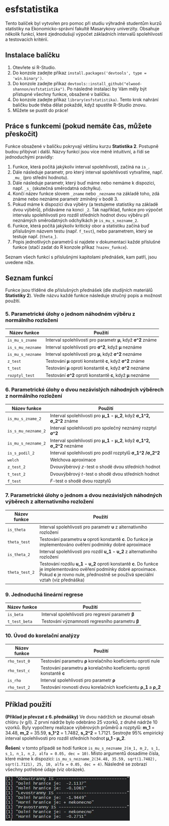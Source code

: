 # esfstatistika

Tento balíček byl vytvořen pro pomoc při studiu výhradně studentům kurzů statistiky na Ekonomicko-správní fakultě Masarykovy univerzity. Obsahuje několik funkcí, které zjednodušují výpočet základních intervalů spolehlivostí a testovacích kritérií.

## Instalace balíčku

1. Otevřete si R-Studio.
2. Do konzole zadejte příkaz `install.packages('devtools', type = 'win.binary')`.
3. Do konzole zadejte příkaz  `devtools::install_github("elwood-shannon/esfstatistika")`. Po následné instalaci by Vám měly být přístupné všechny funkce, obsažené v balíčku.
4. Do konzole zadejte příkaz `library(esfstatistika)`. Tento krok nahrání baličku bude třeba dělat pokaždé, když spustíte R-Studio znovu.
5. Můžete se pustit do práce!

## Práce s funkcemi (pokud nemáte čas, můžete přeskočit)

Funkce obsažené v balíčku pokryvají většinu kurzu **Statistika 2**. Postupně budou přibývat i další. Názvy funkcí jsou více méně intuitivní, a řídí se jednoduchými pravidly:

1. Funkce, která počítá jakýkoliv interval spolehlivosti, začíná na `is_`.
2. Dále následuje parametr, pro který interval spolehlivosti vytvaříme, např. `_mu_` (pro střední hodnotu).
3. Dále následuje parametr, který buď máme nebo nemáme k dispozici, např. `_s_` (skutečná směrodatná odchylku).
4. Končí název funkce slovem `_zname` nebo `_nezname` na základě toho, zdá známe nebo neznáme parametr zmíněný v bodě 3.
5. Pokud máme k dispozici dva výběry (a testujeme statistiky na základě dvou výběrů), přidáváme na konci `_2`.
Tak například, funkce pro výpočet intervalu spolehlivosti pro rozdíl středních hodnot dvou výběru při neznámých směrodatných odchylkách je `is_mu_s_nezname_2`.
5. Funkce, která počítá jakýkoliv kritický obor a statistiku začíná buď příslušným názvem testu (např. `f_test`), nebo parametrem, který se testuje např. (`theta_`).
6. Popis jednotlivých parametrů si najdete v dokumentaci každé příslušné funkce (stačí zadat do R konzole příkaz `?nazev_funkce`).

Seznam všech funkcí s příslušnými kapitolami přednášek, kam patří, jsou uvedene níže.

## Seznam funkcí

Funkce jsou tříděné dle příslušných přednášek (dle studijních materiálů **Statistiky 2**). Vedle názvu každé funkce následuje stručný popis a možnost použití.

### 5. Parametrické úlohy o jednom náhodném výběru z normálního rozložení

Název funkce | Použití
------------ | -------------
`is_mu_s_zname` | Interval spolehlivosti pro parametr **μ**, když **σ^2** známe
`is_s_mu_nezname` | Interval spolehlivosti pro **σ^2**, když **μ** neznáme
`is_mu_s_nezname` | Interval spolehlivosti pro **μ**, když **σ^2** neznáme 
`z_test` | Testování **μ** oproti konstantě **c**, když **σ^2** známe
`t_test` |Testování **μ** oproti konstantě **c**, když **σ^2** neznáme
`rozptyl_test` | Testování **σ^2** oproti konstantě **c**, když **μ** neznáme

### 6. Parametrické úlohy o dvou nezávislých náhodných výběrech z normálního rozložení

Název funkce | Použití
------------ | -------------
`is_mu_s_zname_2` | Interval spolehlivosti pro **μ_1 - μ_2**, když **σ_1^2, σ_2^2** známe
`is_s_mu_nezname_2` | Interval spolehlivosti pro společný neznámý rozptyl **σ^2**
`is_mu_s_nezname_2` | Interval spolehlivosti pro **μ_1 - μ_2**, když **σ_1^2, σ_2^2** neznáme
`is_s_podil_2` | Interval spolehlivosti pro podíl rozptylů **σ_1^2 /σ_2^2**
`welch` | Welchova aproximace
`z_test_2` | Dvouvýbérový *z*-test o shodě dvou středních hodnot
`t_test_2` | Dvouvýběrový *t*-test o shodě dvou středních hodnot
`f_test` | *F*-test o shodě dvou rozptylů

### 7. Parametrické úlohy o jednom a dvou nezávislých náhodných výběrech z alternativního rozložení

Název funkce | Použití
------------ | -------------
`is_theta` | Interval spolehlivosti pro parametr **υ** z alternativního rozložení
`theta_test` | Testování parametru **υ** oproti konstantě **c**. Do funkce je implementováno ověření podmínky dobré aproximace
`is_theta_2` | Interval spolehlivosti pro rozdil **υ_1 - υ_2** z alternativního rozložení
`theta_test_2` | Testování rozdilu **υ_1 - υ_2** oproti konstantě **c**. Do funkce je implementováno ověření podmínky dobré aproximace. Pokud **c** je rovno nule, přednostně se použivá speciální vztah (viz přednáška)

### 9. Jednoduchá lineární regrese

Název funkce | Použití
------------ | -------------
`is_beta` | Interval spolehlivosti pro regresní parametr **β**
`t_test_beta` | Testování významnosti regresního parametru **β**

### 10. Úvod do korelační analýzy

Název funkce | Použití
------------ | -------------
`rho_test_0` | Testování parametru **ρ** korelačního koeficientu oproti nule
`rho_test_c` | Testování parametru **ρ** korelačního koeficientu oproti konstantě **c**
`is_rho` | Interval spolehlivosti pro parametr **ρ**
`rho_test_2` | Testování rovnosti dvou korelačních koeficientu **ρ_1** a **ρ_2**

## Příklad použití

**(Příklad je převzat z 6. přednášky)** Ve dvou nádržích se zkoumal obsah chlóru (v g/l). Z první nádrže bylo odebráno 25 vzorků, z druhé nádrže 10 vzorků. Byly vypočteny realizace výběrových průměrů a rozptylů: **m_1** = 34.48, **m_2** = 35.59, **s_1^2** = 1.7482, **s_2^2** = 1.7121. Sestrojte 95% empirický interval spolehlivosti pro rozdíl středních hodnot **μ_1 - μ_2**. 

**Řešení**: v tomto případě se hodí funkce `is_mu_s_nezname_2(m_1, m_2, s_1, s_1, n_1, n_2, alfa = 0.05, dec = 10)`. Místo argumentů dosadíme čísla, které máme k dispozici: `is_mu_s_nezname_2(34.48, 35.59, sqrt(1.7482), sqrt(1.7121), 25, 10, alfa = 0.05, dec = 4)`. Následně se zobrazí všechny potřebné údaje (viz obrázek).

![Příklad použití](https://github.com/elwood-shannon/esfstatistika/blob/master/screen.jpg)









